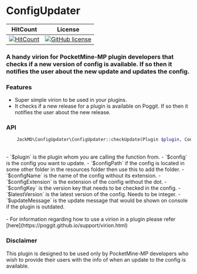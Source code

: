 # ConfigUpdater

| HitCount | License |
|:--:|:--:|
|[![HitCount](http://hits.dwyl.io/JackMD/ConfigUpdater.svg)](http://hits.dwyl.io/JackMD/ConfigUpdater)|[![GitHub license](https://img.shields.io/github/license/JackMD/ConfigUpdater.svg)](https://github.com/JackMD/ConfigUpdater/blob/master/LICENSE)|

### A handy virion for PocketMine-MP plugin developers that checks if a new version of config is available. If so then it notifies the user about the new update and updates the config.

### Features

- Super simple virion to be used in your plugins.
- It checks if a new release for a plugin is available on Poggit. If so then it notifies the user about the new release.

### API

```php
    JackMD\ConfigUpdater\ConfigUpdater::checkUpdate(Plugin $plugin, Config $config, string $configPath, string $configName, string $configExtension, string $configKey, int $latestVersion, string $updateMessage);
```
<br />
- `$plugin` is the plugin whom you are calling the function from.
- `$config` is the config you want to update.
- `$configPath` if the config is located in some other folder in the resources folder then use this to add the folder.
- `$configName` is the name of the config without its extension.
- `$configExtension` is the extension of the config without the dot.
- `$configKey` is the version key that needs to be checked in the config.
- `$latestVersion` is the latest version of the config. Needs to be integer.
- `$updateMessage` is the update message that would be shown on console if the plugin is outdated.
<br />
<br />
- For information regarding how to use a virion in a plugin please refer [here](https://poggit.github.io/support/virion.html)

### Disclaimer

This plugin is designed to be used only by PocketMine-MP developers who wish to provide their users with the info of when an update to the config is available.